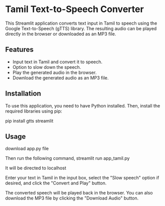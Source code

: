 # Tamil Text-to-Speech Converter

This Streamlit application converts text input in Tamil to speech using the Google Text-to-Speech (gTTS) library. The resulting audio can be played directly in the browser or downloaded as an MP3 file.

## Features

- Input text in Tamil and convert it to speech.
- Option to slow down the speech.
- Play the generated audio in the browser.
- Download the generated audio as an MP3 file.

## Installation

To use this application, you need to have Python installed. Then, install the required libraries using pip:

pip install gtts streamlit

## Usage
download app.py file

Then run the following command,
streamlit run app_tamil.py

It will be directed to localhost

Enter your text in Tamil in the input box, select the "Slow speech" option if desired, and click the "Convert and Play" button.

The converted speech will be played back in the browser. You can also download the MP3 file by clicking the "Download Audio" button.

